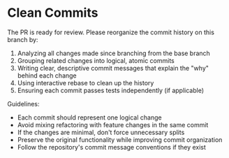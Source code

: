 # Clean Commits

The PR is ready for review. Please reorganize the commit history on this branch by:

1. Analyzing all changes made since branching from the base branch
2. Grouping related changes into logical, atomic commits
3. Writing clear, descriptive commit messages that explain the "why" behind each change
4. Using interactive rebase to clean up the history
5. Ensuring each commit passes tests independently (if applicable)

Guidelines:
- Each commit should represent one logical change
- Avoid mixing refactoring with feature changes in the same commit
- If the changes are minimal, don't force unnecessary splits
- Preserve the original functionality while improving commit organization
- Follow the repository's commit message conventions if they exist